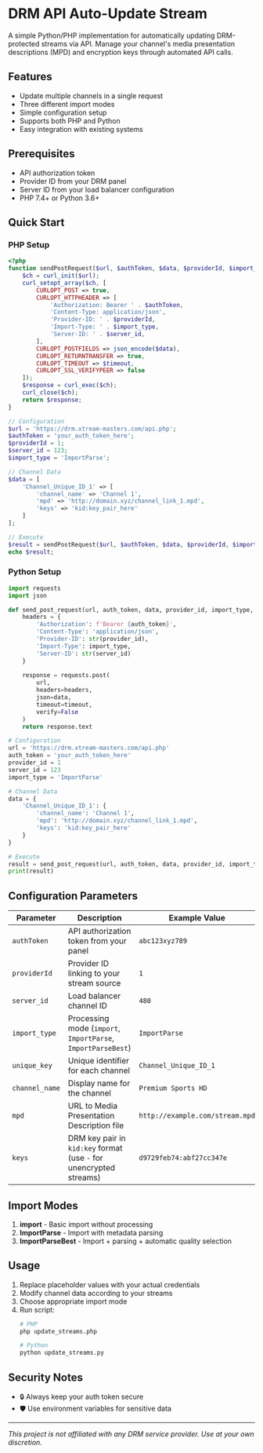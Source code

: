 # DRM API Auto-Update Stream

A simple Python/PHP implementation for automatically updating DRM-protected streams via API. Manage your channel's media presentation descriptions (MPD) and encryption keys through automated API calls.

## Features

- Update multiple channels in a single request
- Three different import modes
- Simple configuration setup
- Supports both PHP and Python
- Easy integration with existing systems

## Prerequisites

- API authorization token
- Provider ID from your DRM panel
- Server ID from your load balancer configuration
- PHP 7.4+ or Python 3.6+

## Quick Start

### PHP Setup
```php
<?php
function sendPostRequest($url, $authToken, $data, $providerId, $import_type, $server_id, $timeout = 30) {
    $ch = curl_init($url);
    curl_setopt_array($ch, [
        CURLOPT_POST => true,
        CURLOPT_HTTPHEADER => [
            'Authorization: Bearer ' . $authToken,
            'Content-Type: application/json',
            'Provider-ID: ' . $providerId,
            'Import-Type: ' . $import_type,
            'Server-ID: ' . $server_id,
        ],
        CURLOPT_POSTFIELDS => json_encode($data),
        CURLOPT_RETURNTRANSFER => true,
        CURLOPT_TIMEOUT => $timeout,
        CURLOPT_SSL_VERIFYPEER => false
    ]);
    $response = curl_exec($ch);
    curl_close($ch);
    return $response;
}

// Configuration
$url = 'https://drm.xtream-masters.com/api.php';
$authToken = 'your_auth_token_here';
$providerId = 1;
$server_id = 123;
$import_type = 'ImportParse';

// Channel Data
$data = [
    'Channel_Unique_ID_1' => [
        'channel_name' => 'Channel 1',
        'mpd' => 'http://domain.xyz/channel_link_1.mpd',
        'keys' => 'kid:key_pair_here'
    ]
];

// Execute
$result = sendPostRequest($url, $authToken, $data, $providerId, $import_type, $server_id);
echo $result;
```

### Python Setup
```python
import requests
import json

def send_post_request(url, auth_token, data, provider_id, import_type, server_id, timeout=30):
    headers = {
        'Authorization': f'Bearer {auth_token}',
        'Content-Type': 'application/json',
        'Provider-ID': str(provider_id),
        'Import-Type': import_type,
        'Server-ID': str(server_id)
    }
    
    response = requests.post(
        url,
        headers=headers,
        json=data,
        timeout=timeout,
        verify=False
    )
    return response.text

# Configuration
url = 'https://drm.xtream-masters.com/api.php'
auth_token = 'your_auth_token_here'
provider_id = 1
server_id = 123
import_type = 'ImportParse'

# Channel Data
data = {
    'Channel_Unique_ID_1': {
        'channel_name': 'Channel 1',
        'mpd': 'http://domain.xyz/channel_link_1.mpd',
        'keys': 'kid:key_pair_here'
    }
}

# Execute
result = send_post_request(url, auth_token, data, provider_id, import_type, server_id)
print(result)
```

## Configuration Parameters

| Parameter       | Description                                                                 | Example Value            |
|-----------------|-----------------------------------------------------------------------------|--------------------------|
| `authToken`     | API authorization token from your panel                                     | `abc123xyz789`           |
| `providerId`    | Provider ID linking to your stream source                                   | `1`                      |
| `server_id`     | Load balancer channel ID                                                    | `480`                    |
| `import_type`   | Processing mode (`import`, `ImportParse`, `ImportParseBest`)                | `ImportParse`            |
| `unique_key`    | Unique identifier for each channel                                          | `Channel_Unique_ID_1`    |
| `channel_name`  | Display name for the channel                                                | `Premium Sports HD`      |
| `mpd`           | URL to Media Presentation Description file                                  | `http://example.com/stream.mpd` |
| `keys`          | DRM key pair in `kid:key` format (use `-` for unencrypted streams)          | `d9729feb74:abf27cc347e` |

## Import Modes

1. **import** - Basic import without processing
2. **ImportParse** - Import with metadata parsing
3. **ImportParseBest** - Import + parsing + automatic quality selection

## Usage

1. Replace placeholder values with your actual credentials
2. Modify channel data according to your streams
3. Choose appropriate import mode
4. Run script:
   ```bash
   # PHP
   php update_streams.php
   
   # Python
   python update_streams.py
   ```

## Security Notes

- 🔒 Always keep your auth token secure
- 🛡️ Use environment variables for sensitive data

---

*This project is not affiliated with any DRM service provider. Use at your own discretion.*
